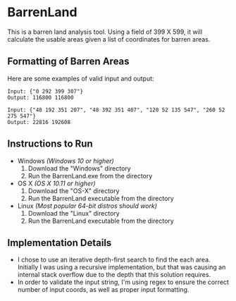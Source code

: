 # BarrenLand
This is a barren land analysis tool. Using a field of 399 X 599, it will calculate the usable areas given a list of coordinates for barren areas.

## Formatting of Barren Areas
Here are some examples of valid input and output:
```
Input: {"0 292 399 307"}
Output: 116800 116800

Input: {"48 192 351 207", "48 392 351 407", "120 52 135 547", "260 52 275 547"}
Output: 22816 192608
```

## Instructions to Run
* Windows *(Windows 10 or higher)*
	1. Download the "Windows" directory
	2. Run the BarrenLand.exe from the directory
* OS X *(OS X 10.11 or higher)*
	1. Download the "OS-X"  directory
	2. Run the BarrenLand executable from the directory
* Linux *(Most popular 64-bit distros should work)*
	1. Download the "Linux"  directory
	2. Run the BarrenLand executable from the directory

## Implementation Details
* I chose to use an iterative depth-first search to find the each area. Initially I was using a recursive implementation, but that was causing an internal stack overflow due to the depth that this solution requires.
* In order to validate the input string, I'm using regex to ensure the correct number of input coords, as well as proper input formatting. 